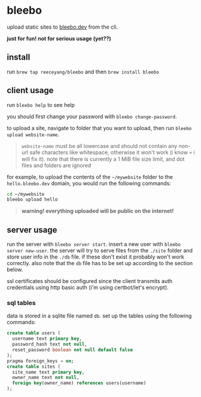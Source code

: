 # bleebo

upload static sites to [bleebo.dev](bleebo.dev) from the cli.

**just for fun! not for serious usage (yet??)**

## install
run `brew tap reeceyang/bleebo` and then `brew install bleebo`

## client usage
run `bleebo help` to see help

you should first change your password with `bleebo change-password`.

to upload a site, navigate to folder that you want to upload, then run `bleebo upload website-name`. 

> `website-name` must be all lowercase and should not contain any non-url safe characters like whitespace, otherwise it won't work (i know 💀 i will fix it). note that there is currently a 1 MiB file size limit, and dot files and folders are ignored

for example, to upload the contents of the `~/mywebsite` folder to the `hello.bleebo.dev` domain, you would run the following commands:

```bash
cd ~/mywebsite
bleebo upload hello
```

> **warning! everything uploaded will be public on the internet!**

## server usage
run the server with `bleebo server start`. insert a new user with `bleebo server new-user`. the server will try to serve files from the `./site` folder and store user info in the `./db` file. if these don't exist it probably won't work correctly. also note that the `db` file has to be set up according to the section below. 

ssl certificates should be configured since the client transmits auth credentials using http basic auth (i'm using certbot/let's encrypt).

### sql tables

data is stored in a sqlite file named `db`. set up the tables using the
following commands:

```sql
create table users (
  username text primary key,
  password_hash text not null,
  reset_password boolean not null default false
);
pragma foreign_keys = on;
create table sites (
  site_name text primary key,
  owner_name text not null,
  foreign key(owner_name) references users(username)
);
```
